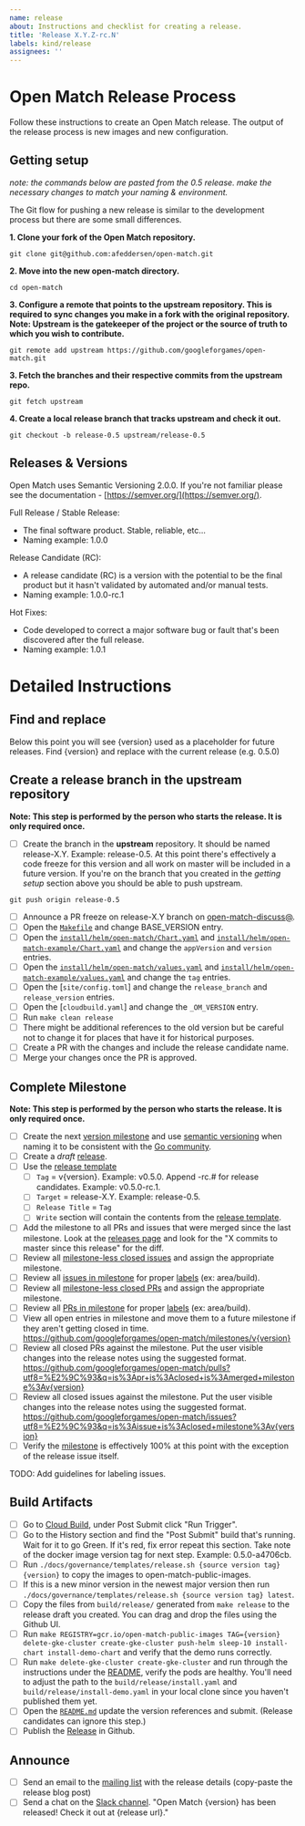 ```yaml
---
name: release
about: Instructions and checklist for creating a release.
title: 'Release X.Y.Z-rc.N'
labels: kind/release
assignees: ''
---
```


# Open Match Release Process

Follow these instructions to create an Open Match release.  The output of the
release process is new images and new configuration.

## Getting setup

*note: the commands below are pasted from the 0.5 release.  make the necessary
changes to match your naming & environment.*

The Git flow for pushing a new release is similar to the development process
but there are some small differences.

**1. Clone your fork of the Open Match repository.**

```shell
git clone git@github.com:afeddersen/open-match.git
```
**2. Move into the new open-match directory.**

```shell
cd open-match
```

**3. Configure a remote that points to the upstream repository. This is required to sync changes you make in a fork with the original repository.  Note: Upstream is the gatekeeper of the project or the source of truth to which you wish to contribute.**

```shell
git remote add upstream https://github.com/googleforgames/open-match.git
```

**3. Fetch the branches and their respective commits from the upstream repo.**

```shell
git fetch upstream
```

**4.  Create a local release branch that tracks upstream and check it out.**

```shell
git checkout -b release-0.5 upstream/release-0.5
```

## Releases & Versions


Open Match uses Semantic Versioning 2.0.0.  If you're not familiar please
see the documentation - [https://semver.org/](https://semver.org/).

Full Release / Stable Release:

* The final software product.  Stable, reliable, etc...
* Naming example: 1.0.0

Release Candidate (RC):

* A release candidate (RC) is a version with the potential to be the final
  product but it hasn't validated by automated and/or manual tests.
* Naming example: 1.0.0-rc.1

Hot Fixes:

* Code developed to correct a major software bug or fault
  that's been discovered after the full release.
* Naming example: 1.0.1

# Detailed Instructions


## Find and replace


Below this point you will see {version} used as a placeholder for future
releases.  Find {version} and replace with the current release (e.g. 0.5.0)

## Create a release branch in the upstream repository


**Note: This step is performed by the person who starts the release.  It is
only required once.**

- [ ] Create the branch in the **upstream** repository. It should be named
  release-X.Y. Example: release-0.5. At this point there's effectively a code
  freeze for this version and all work on master will be included in a future
  version.  If you're on the branch that you created in the *getting setup*
  section above you should be able to push upstream.

```shell
git push origin release-0.5
```

- [ ] Announce a PR freeze on release-X.Y branch on [open-match-discuss@](mailing-list-post).
- [ ] Open the [`Makefile`](makefile-version) and change BASE_VERSION entry.
- [ ] Open the [`install/helm/open-match/Chart.yaml`](om-chart-yaml-version) and [`install/helm/open-match-example/Chart.yaml`](om-example-chart-yaml-version) and change the `appVersion` and `version` entries.
- [ ] Open the [`install/helm/open-match/values.yaml`](om-values-yaml-version) and [`install/helm/open-match-example/values.yaml`](om-example-values-yaml-version) and change the `tag` entries.
- [ ] Open the [`site/config.toml`] and change the `release_branch` and `release_version` entries.
- [ ] Open the [`cloudbuild.yaml`] and change the `_OM_VERSION` entry.
- [ ] Run `make clean release`
- [ ] There might be additional references to the old version but be careful not to change it for places that have it for historical purposes.
- [ ] Create a PR with the changes and include the release candidate name.
- [ ] Merge your changes once the PR is approved.

## Complete Milestone


**Note: This step is performed by the person who starts the release.  It is
only required once.**
- [ ] Create the next [version milestone](https://github.com/googleforgames/open-match/milestones) and use [semantic versioning](https://semver.org/) when naming it to be consistent with the [Go community](https://blog.golang.org/versioning-proposal).
- [ ] Create a *draft* [release](https://github.com/googleforgames/open-match/releases).
- [ ] Use the [release template](https://github.com/googleforgames/open-match/blob/master/docs/governance/templates/release.md)
  - [ ] `Tag` = v{version}. Example: v0.5.0. Append -rc.# for release candidates. Example: v0.5.0-rc.1.
  - [ ] `Target` = release-X.Y. Example: release-0.5.
  - [ ] `Release Title` = `Tag`
  - [ ] `Write` section will contain the contents from the [release template](https://github.com/googleforgames/open-match/blob/master/docs/governance/templates/release.md).
- [ ] Add the milestone to all PRs and issues that were merged since the last milestone. Look at the [releases page](https://github.com/googleforgames/open-match/releases) and look for the "X commits to master since this release" for the diff.
- [ ] Review all [milestone-less closed issues](https://github.com/googleforgames/open-match/issues?q=is%3Aissue+is%3Aclosed+no%3Amilestone) and assign the appropriate milestone.
- [ ] Review all [issues in milestone](https://github.com/googleforgames/open-match/milestones) for proper [labels](https://github.com/googleforgames/open-match/labels) (ex: area/build).
- [ ] Review all [milestone-less closed PRs](https://github.com/googleforgames/open-match/pulls?q=is%3Apr+is%3Aclosed+no%3Amilestone) and assign the appropriate milestone.
- [ ] Review all [PRs in milestone](https://github.com/googleforgames/open-match/milestones) for proper [labels](https://github.com/googleforgames/open-match/labels) (ex: area/build).
- [ ] View all open entries in milestone and move them to a future milestone if they aren't getting closed in time. https://github.com/googleforgames/open-match/milestones/v{version}
- [ ] Review all closed PRs against the milestone. Put the user visible changes into the release notes using the suggested format. https://github.com/googleforgames/open-match/pulls?utf8=%E2%9C%93&q=is%3Apr+is%3Aclosed+is%3Amerged+milestone%3Av{version}
- [ ] Review all closed issues against the milestone. Put the user visible changes into the release notes using the suggested format. https://github.com/googleforgames/open-match/issues?utf8=%E2%9C%93&q=is%3Aissue+is%3Aclosed+milestone%3Av{version}
- [ ] Verify the [milestone](https://github.com/googleforgames/open-match/milestones) is effectively 100% at this point with the exception of the release issue itself.

TODO: Add guidelines for labeling issues.

## Build Artifacts

- [ ] Go to [Cloud Build](https://pantheon.corp.google.com/cloud-build/triggers?project=open-match-build), under Post Submit click "Run Trigger".
- [ ] Go to the History section and find the "Post Submit" build that's running. Wait for it to go Green. If it's red, fix error repeat this section. Take note of the docker image version tag for next step. Example: 0.5.0-a4706cb.
- [ ] Run `./docs/governance/templates/release.sh {source version tag} {version}` to copy the images to open-match-public-images.
- [ ] If this is a new minor version in the newest major version then run `./docs/governance/templates/release.sh {source version tag} latest`.
- [ ] Copy the files from `build/release/` generated from `make release` to the release draft you created.  You can drag and drop the files using the Github UI.
- [ ] Run `make REGISTRY=gcr.io/open-match-public-images TAG={version} delete-gke-cluster create-gke-cluster push-helm sleep-10 install-chart install-demo-chart` and verify that the demo runs correctly.
- [ ] Run `make delete-gke-cluster create-gke-cluster` and run through the instructions under the [README](readme-deploy), verify the pods are healthy. You'll need to adjust the path to the `build/release/install.yaml` and `build/release/install-demo.yaml` in your local clone since you haven't published them yet.
- [ ] Open the [`README.md`](readme-deploy) update the version references and submit. (Release candidates can ignore this step.)
- [ ] Publish the [Release](om-release) in Github.

## Announce

- [ ] Send an email to the [mailing list](mailing-list-post) with the release details (copy-paste the release blog post)
- [ ] Send a chat on the [Slack channel](om-slack). "Open Match {version} has been released! Check it out at {release url}."

[om-slack]: https://open-match.slack.com/
[mailing-list-post]: https://groups.google.com/forum/#!newtopic/open-match-discuss
[release-template]: https://github.com/googleforgames/open-match/blob/master/docs/governance/templates/release.md
[makefile-version]: https://github.com/googleforgames/open-match/blob/master/Makefile#L53
[om-example-chart-yaml-version]: https://github.com/googleforgames/open-match/blob/master/install/helm/open-match/Chart.yaml#L16
[om-example-values-yaml-version]: https://github.com/googleforgames/open-match/blob/master/install/helm/open-match/values.yaml#L16
[om-example-chart-yaml-version]: https://github.com/googleforgames/open-match/blob/master/install/helm/open-match-example/Chart.yaml#L16
[om-example-values-yaml-version]: https://github.com/googleforgames/open-match/blob/master/install/helm/open-match-example/values.yaml#L16
[om-release]: https://github.com/googleforgames/open-match/releases/new
[readme-deploy]: https://github.com/googleforgames/open-match/blob/master/README.md#deploy-to-kubernetes
